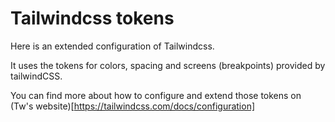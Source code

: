 # Tailwindcss tokens

Here is an extended configuration of Tailwindcss.

It uses the tokens for colors, spacing and screens (breakpoints) provided by
tailwindCSS.

You can find more about how to configure and extend those tokens on (Tw's website)[https://tailwindcss.com/docs/configuration]
